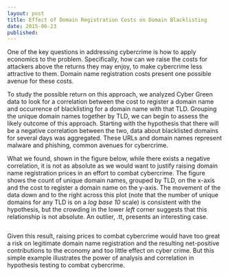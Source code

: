 ```yaml
---
layout: post
title: Effect of Domain Registration Costs on Domain Blacklisting
date: 2015-06-23
published:
---
```


One of the key questions in addressing cybercrime is how to apply economics to the problem. Specifically, how can we raise the costs for attackers above the returns they may enjoy, to make cybercrime less attractive to them. Domain name registration costs present one possible avenue for these costs.

To study the possible return on this approach, we analyzed Cyber Green data to look for a correlation between the cost to register a domain name and occurrence of blacklisting for a domain name with that TLD. Grouping the unique domain names together by TLD, we can begin to assess the likely outcome of this approach. Starting with the hypothesis that there will be a negative correlation between the two, data about blacklisted domains for several days was aggregated. These URLs and domain names represent malware and phishing, common avenues for cybercrime.

What we found, shown in the figure below, while there exists a negative correlation, it is not as absolute as we would want to justify raising domain name registration prices in an effort to combat cybercrime. The figure shows the count of unique domain names, grouped by TLD, on the x-axis and the cost to register a domain name on the y-axis. The movement of the data down and to the right across this plot (note that the number of unique domains for any TLD is on a *log base 10* scale) is consistent with the hypothesis, but the crowding in the lower *left* corner suggests that this relationship is not absolute. An outlier, .tt, presents an interesting case.

<img src="http://static1.squarespace.com/static/54caa8ffe4b0184795b6296b/54caa950e4b08a22d92ea5f3/54cab10ce4b042fd7653b414/1422569742163//img.png" alt=""/>

Given this result, raising prices to combat cybercrime would have too great a risk on legitimate domain name registration and the resulting net-positive contributions to the economy and too little effect on cyber crime. But this simple example illustrates the power of analysis and correlation in hypothesis testing to combat cybercrime.
